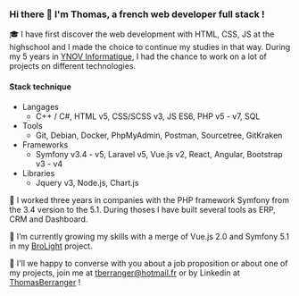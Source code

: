### Hi there 👋 I'm Thomas, a french web developer full stack !

🎓 I have first discover the web development with HTML, CSS, JS at the highschool and I made the choice to continue my studies in that way. During my 5 years in [YNOV Informatique](https://www.ynov-paris.com/informatique/), I had the chance to work on a lot of projects on different technologies.

#### Stack technique
- Langages
    * C++ / C#, HTML v5, CSS/SCSS v3, JS ES6, PHP v5 - v7, SQL
- Tools
  * Git, Debian, Docker, PhpMyAdmin, Postman, Sourcetree, GitKraken
- Frameworks
  * Symfony v3.4 - v5, Laravel v5, Vue.js v2, React, Angular, Bootstrap v3 - v4
- Libraries
  * Jquery v3, Node.js, Chart.js

🚀 I worked three years in companies with the PHP framework Symfony from the 3.4 version to the 5.1. During thoses I have built several tools as ERP, CRM and Dashboard.

🌱 I’m currently growing my skills with a merge of Vue.js 2.0 and Symfony 5.1 in my [BroLight](https://github.com/ThomasBerranger/BroLight) project.

💬 I'll we happy to converse with you about a job proposition or about one of my projects, join me at tberranger@hotmail.fr or by Linkedin at [ThomasBerranger](https://www.linkedin.com/in/thomas-berranger/) !

<!--ThomasBerranger/ThomasBerranger** is a ✨ _special_ ✨ repository because its `README.md` (this file) appears on your GitHub profile.-->
